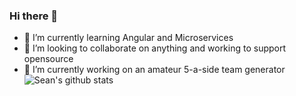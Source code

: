 ### Hi there 👋
- 🌱 I’m currently learning Angular and Microservices
- 👯 I’m looking to collaborate on anything and working to support opensource
-  🔭 I’m currently working on an amateur 5-a-side team generator
![Sean's github stats](https://github-readme-stats.vercel.app/api?username=seanr89&show_icons=true)

